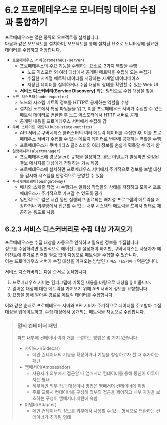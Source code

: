 # 6.2 프로메테우스로 모니터링 데이터 수집과 통합하기

프로메테우스는 많은 종류의 오브젝트를 설치합니다.  
다음과 같은 오브젝트를 설치하며, 오브젝트를 통해 설치된 요소로 모니터링에 필요한 데이터를 수집하고 저장합니다.

- `프로메테우스 서버(prometheus-server)`
    - 프로메테우스의 주요 기능을 수행하는 요소로, 3가지 역할을 수행
        - 노드 익스포터 외 여러 대상에서 공개된 메트릭을 수집해 오는 수집기
        - 수집한 시계열 메트릭 데이터를 저장하는 시계열 데이터베이스
        - 저장된 데이터를 질의하거나 수집 대상의 상태를 확인할 수 있는 Web UI
    - **서비스 디스커버리(Service Discovery)** 라는 방법으로 수집 대상을 찾음
- `노드 익스포터(node-exporter)`
    - 노드의 시스템 메트릭 정보를 HTTP로 공개하는 역할을 수행
    - 설치된 노드에서 특정 파일들을 읽고, 이를 프로메테우스 서버가 수집할 수 있는 메트릭 데이터로 변환한 후 노드 익스포터에서 HTTP 서버로 공개
    - 공개된 내용을 프로메테우스 서버에서 수집해 감
- `쿠버 스테이트 메트릭(kube-state-metrics)`
    - API 서버로 쿠버네티스 클러스터의 여러 메트릭 데이터를 수집한 후, 이를 프로메테우스 서버가 수집할 수 있는 메트릭 데이터로 변환해 공개하는 역할을 수행
    - 프로메테우스가 쿠버네티스 클러스터의 여러 정보를 손쉽게 획득할 수 있게 함
- `얼럿매니저(alertmanager)`
    - 프로메테우스에 경보(alert) 규칙을 설정하고, 경보 이벤트가 발생하면 설정된 결보 메시지를 대상에게 전달하는 기능 제공
    - 프로메테우스에 설치하면 프로메테우스 서버에서 주기적으로 경보를 보낼 대상을 감시해 시스템을 안정적으로 운영할 수 있음
- `푸시게이트웨이(pushgateway)`
    - 배치와 스케줄 작업 시 수행되는 일회성 작업들의 상태를 저장하고 모아서 프로메테우스가 주기적으로 가져갈 수 있도록 공개
    - 일반적으로 짧은 시간 동안 실행되고 종료되는 배치성 프로그램의 메트릭을 저장하거나 외부망에서 접근할 수 없는 내부 시스템의 메트릭을 프록시 형태로 제공하는 용도로 사용

## 6.2.3 서비스 디스커버리로 수집 대상 가져오기

프로메테우스는 수집 대상을 자동으로 인식하고 필요한 정보를 수집합니다.  
정보를 수집하려면 일반적으로 에이전트를 설정해야 하지만, 쿠버네티스는 사용자가 에이전트에 추가로 입력할 필요 없이 자동으로 메트릭을 수집할 수 있습니다.  
이는 프로메테우스 서버가 수집 대상을 가져오는 방법인 `서비스 디스커버리` 덕분입니다.

서비스 디스커버리는 다음 순서로 동작합니다.

1. 프로메테우스 서버는 컨피그맵에 기록된 내용을 바탕으로 대상을 읽어옵니다.
2. 읽어온 대상에 대한 메트릭을 가져오기 위해 API 서버에 정보를 요청합니다.
3. 요청을 통해 알아온 경로로 메트릭 데이터를 수집합니다.

이와 같은 순서로 프로메테우스 서버와 API 서버가 주기적으로 데이터를 주고받아 수집 대상을 업데이트하고, 수집 대상에서 공개되는 메트릭을 자동으로 수집합니다.

> ### 멀티 컨테이너 패턴
>
> 파드 내부에 컨테이너 여러 개를 구성하는 방법은 몇 가지 있습니다.
>
> - 사이드카(Sidecar)
>   - 메인 컨테이너의 기능을 확장하거나 기능을 향상하고자 할 때 추가하는 패턴
> - 앰배서더(Ambassador)
>   - 사용자가 외부에서 접근할 때 앰배서더 컨테이너를 통해 통신이 이루어지는 형태
>   - 세부적인 외부 접근 대상이나 방법은 앰배서더 컨테이너에 위임
>   - 주로 프록시 컨테이너를 구성해 외부의 접근을 제어하고 내부 자원을 보호하는 구성이 앰배서더 패턴에 속함
> - 어댑터(Adapter)
>   - 메인 컨테이너의 정보를 외부에서 사용할 수 있는 형식으로 변환하는 컨테이너가 추가된 형태